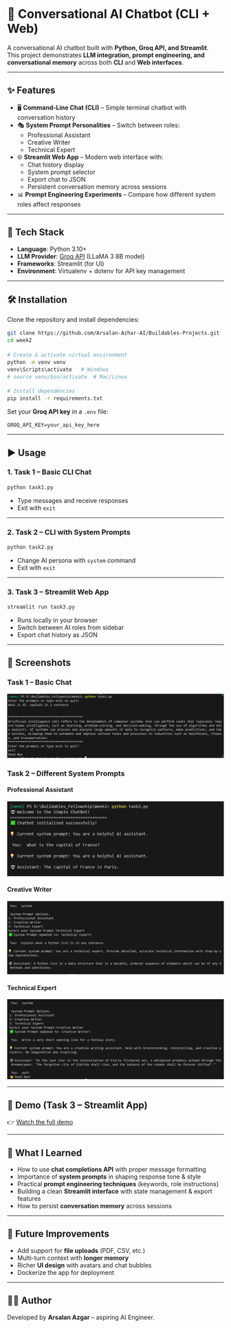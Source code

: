 
# 🤖 Conversational AI Chatbot (CLI + Web)

A conversational AI chatbot built with **Python, Groq API, and Streamlit**.  
This project demonstrates **LLM integration, prompt engineering, and conversational memory** across both **CLI** and **Web interfaces**.

---

## ✨ Features

- 🖥️ **Command-Line Chat (CLI)** – Simple terminal chatbot with conversation history  
- 🎭 **System Prompt Personalities** – Switch between roles:
  - Professional Assistant
  - Creative Writer
  - Technical Expert  
- 🌐 **Streamlit Web App** – Modern web interface with:
  - Chat history display  
  - System prompt selector  
  - Export chat to JSON  
  - Persistent conversation memory across sessions  
- 📊 **Prompt Engineering Experiments** – Compare how different system roles affect responses  

---

## 🚀 Tech Stack

- **Language**: Python 3.10+  
- **LLM Provider**: [Groq API](https://groq.com/) (LLaMA 3 8B model)  
- **Frameworks**: Streamlit (for UI)  
- **Environment**: Virtualenv + dotenv for API key management  

---

## 🛠️ Installation

Clone the repository and install dependencies:

```bash
git clone https://github.com/Arsalan-Azhar-AI/Buildables-Projects.git
cd week2

# Create & activate virtual environment
python -m venv venv
venv\Scripts\activate   # Windows
# source venv/bin/activate  # Mac/Linux

# Install dependencies
pip install -r requirements.txt
````

Set your **Groq API key** in a `.env` file:

```env
GROQ_API_KEY=your_api_key_here
```

---

## ▶️ Usage

### 1. Task 1 – Basic CLI Chat

```bash
python task1.py
```

* Type messages and receive responses
* Exit with `exit`

---

### 2. Task 2 – CLI with System Prompts

```bash
python task2.py
```

* Change AI persona with `system` command
* Exit with `exit`

---

### 3. Task 3 – Streamlit Web App

```bash
streamlit run task3.py
```

* Runs locally in your browser
* Switch between AI roles from sidebar
* Export chat history as JSON

---

## 📸 Screenshots

### Task 1 – Basic Chat

![Task 1 Screenshot](assets/task1_screenshort.PNG)

### Task 2 – Different System Prompts

#### Professional Assistant

![Task 2 Screenshot 1](assets/task2_screenshort1.PNG)

#### Creative Writer

![Task 2 Screenshot 2](assets/task2_screenshort2.PNG)

#### Technical Expert

![Task 2 Screenshot 3](assets/task2_screenshort3.PNG)

---

## 🎥 Demo (Task 3 – Streamlit App)

👉 [Watch the full demo](https://drive.google.com/file/d/1fwIvEc53aF-1MIELC_-7L_zucOqk2Cw8/view?usp=sharing)

---

## 🧠 What I Learned

* How to use **chat completions API** with proper message formatting
* Importance of **system prompts** in shaping response tone & style
* Practical **prompt engineering techniques** (keywords, role instructions)
* Building a clean **Streamlit interface** with state management & export features
* How to persist **conversation memory** across sessions

---

## 🔮 Future Improvements

* Add support for **file uploads** (PDF, CSV, etc.)
* Multi-turn context with **longer memory**
* Richer **UI design** with avatars and chat bubbles
* Dockerize the app for deployment

---

## 👨‍💻 Author

Developed by **Arsalan Azgar** – aspiring AI Engineer.

